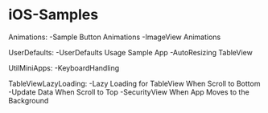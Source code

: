 # iOS-Samples

Animations:
-Sample Button Animations
-ImageView Animations

UserDefaults:
-UserDefaults Usage Sample App
-AutoResizing TableView

UtilMiniApps:
-KeyboardHandling

TableViewLazyLoading:
-Lazy Loading for TableView When Scroll to Bottom
-Update Data When Scroll to Top
-SecurityView When App Moves to the Background
